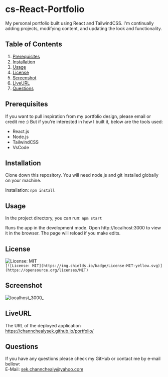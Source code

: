 # cs-React-Portfolio
My personal portfolio built using React and TailwindCSS. I'm continually adding projects, modifying content, and updating the look and functionality.

## Table of Contents
1. [Prerequisites](#Prerequisites)
2. [Installation](#Installation)
3. [Usage](#Usage)
4. [License](#License)
5. [Screenshot](#Screenshot)
6. [LiveURL](#LiveURL)
7. [Questions](#Questions)

## Prerequisites 
If you want to pull inspiration from my portfolio design, please email or credit me :) But if you're interested in how I built it, below are the tools used:
- React.js
- Node.js
- TailwindCSS
- VsCode

## Installation
Clone down this repository. You will need node.js and git installed globally on your machine.

Installation: ```npm install```

## Usage
In the project directory, you can run: ```npm start```

Runs the app in the development mode.
Open http://localhost:3000 to view it in the browser. The page will reload if you make edits.

## License
![License: MIT](https://img.shields.io/badge/License-MIT-yellow.svg)  
`[![License: MIT](https://img.shields.io/badge/License-MIT-yellow.svg)](https://opensource.org/licenses/MIT)`

## Screenshot
![localhost_3000_](https://user-images.githubusercontent.com/102747948/194911511-0018aa8c-eba8-4ca7-bae6-97d09e50a713.png)

## LiveURL
The URL of the deployed application  
https://channchealysek.github.io/portfolio/ 

## Questions
If you have any questions please check my GitHub or contact me by e-mail bellow:  
E-Mail: sek.channchealy@yahoo.com
